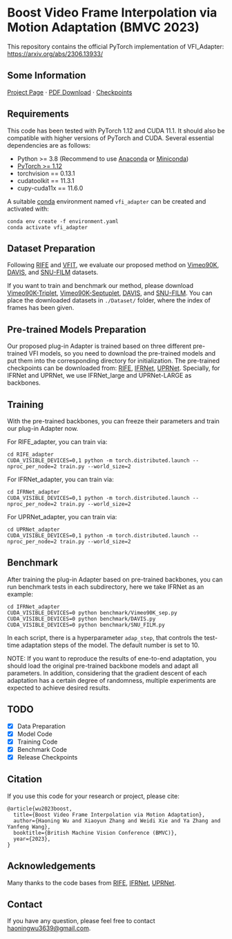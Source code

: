 # Boost Video Frame Interpolation via Motion Adaptation (BMVC 2023)

This repository contains the official PyTorch implementation of VFI_Adapter: https://arxiv.org/abs/2306.13933/

## Some Information
[Project Page](https://haoningwu3639.github.io/VFI_Adapter_Webpage/)  $\cdot$ [PDF Download](https://arxiv.org/abs/2306.13933/) $\cdot$ [Checkpoints](https://drive.google.com/file/d/1NSPgTwQZMniGmMG-jRWFR2YGzdCThiiU/view?usp=drive_link)

## Requirements
This code has been tested with PyTorch 1.12 and CUDA 11.1. It should also be compatible with higher versions of PyTorch and CUDA. Several essential dependencies are as follows:
- Python >= 3.8 (Recommend to use [Anaconda](https://www.anaconda.com/download/#linux) or [Miniconda](https://docs.conda.io/en/latest/miniconda.html))
- [PyTorch >= 1.12](https://pytorch.org/)
- torchvision == 0.13.1
- cudatoolkit == 11.3.1
- cupy-cuda11x == 11.6.0

A suitable [conda](https://conda.io/) environment named `vfi_adapter` can be created
and activated with:

```
conda env create -f environment.yaml
conda activate vfi_adapter
```

## Dataset Preparation

Following [RIFE](https://github.com/megvii-research/ECCV2022-RIFE) and [VFIT](https://github.com/zhshi0816/Video-Frame-Interpolation-Transformer), we evaluate our proposed method on [Vimeo90K](http://toflow.csail.mit.edu/), [DAVIS](https://davischallenge.org/), and [SNU-FILM](https://myungsub.github.io/CAIN/) datasets.

If you want to train and benchmark our method, please download [Vimeo90K-Triplet](http://data.csail.mit.edu/tofu/dataset/vimeo_triplet.zip), [Vimeo90K-Septuplet](http://data.csail.mit.edu/tofu/dataset/vimeo_septuplet.zip), [DAVIS](https://www.dropbox.com/s/9t6x7fi9ui0x6bt/davis-90.zip?dl=0), and [SNU-FILM](https://www.dropbox.com/s/32wpcpt5izkhoh8/snufilm-test.zip?dl=0). You can place the downloaded datasets in `./Dataset/` folder, where the index of frames has been given.

## Pre-trained Models Preparation

Our proposed plug-in Adapter is trained based on three different pre-trained VFI models, so you need to download the pre-trained models and put them into the corresponding directory for initialization. The pre-trained checkpoints can be downloaded from: [RIFE](https://drive.google.com/file/d/1h42aGYPNJn2q8j_GVkS_yDu__G_UZ2GX/view?usp=sharing), [IFRNet](https://www.dropbox.com/sh/hrewbpedd2cgdp3/AADbEivu0-CKDQcHtKdMNJPJa?dl=0), [UPRNet](https://github.com/srcn-ivl/UPR-Net/tree/master/checkpoints). Specially, for IFRNet and UPRNet, we use IFRNet_large and UPRNet-LARGE as backbones.

## Training

With the pre-trained backbones, you can freeze their parameters and train our plug-in Adapter now.

For RIFE_adapter, you can train via:
```
cd RIFE_adapter
CUDA_VISIBLE_DEVICES=0,1 python -m torch.distributed.launch --nproc_per_node=2 train.py --world_size=2
```
For IFRNet_adapter, you can train via:
```
cd IFRNet_adapter
CUDA_VISIBLE_DEVICES=0,1 python -m torch.distributed.launch --nproc_per_node=2 train.py --world_size=2
```
For UPRNet_adapter, you can train via:
```
cd UPRNet_adapter
CUDA_VISIBLE_DEVICES=0,1 python -m torch.distributed.launch --nproc_per_node=2 train.py --world_size=2
```

## Benchmark
After training the plug-in Adapter based on pre-trained backbones, you can run benchmark tests in each subdirectory, here we take IFRNet as an example:
```
cd IFRNet_adapter
CUDA_VISIBLE_DEVICES=0 python benchmark/Vimeo90K_sep.py
CUDA_VISIBLE_DEVICES=0 python benchmark/DAVIS.py
CUDA_VISIBLE_DEVICES=0 python benchmark/SNU_FILM.py
```
In each script, there is a hyperparameter `adap_step`, that controls the test-time adaptation steps of the model. The default number is set to 10.

NOTE: If you want to reproduce the results of ene-to-end adaptation, you should load the original pre-trained backbone models and adapt all parameters. In addition, considering that the gradient descent of each adaptation has a certain degree of randomness, multiple experiments are expected to achieve desired results.

## TODO
- [x] Data Preparation
- [x] Model Code
- [x] Training Code
- [x] Benchmark Code
- [x] Release Checkpoints

## Citation
If you use this code for your research or project, please cite:
 
	@article{wu2023boost,
      title={Boost Video Frame Interpolation via Motion Adaptation}, 
      author={Haoning Wu and Xiaoyun Zhang and Weidi Xie and Ya Zhang and Yanfeng Wang},
      booktitle={British Machine Vision Conference (BMVC)},
      year={2023},
	}

## Acknowledgements
Many thanks to the code bases from [RIFE](https://github.com/megvii-research/ECCV2022-RIFE), [IFRNet](https://github.com/ltkong218/IFRNet), [UPRNet](https://github.com/srcn-ivl/UPR-Net).

## Contact
If you have any question, please feel free to contact haoningwu3639@gmail.com.